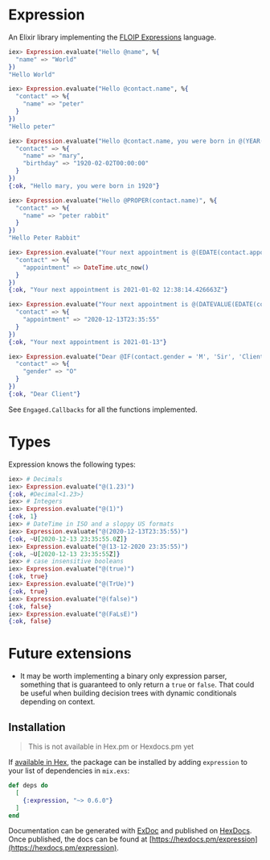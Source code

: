 # Expression

An Elixir library implementing the [FLOIP Expressions](https://floip.gitbook.io/flow-specification/expressions) language.

```elixir
iex> Expression.evaluate("Hello @name", %{
  "name" => "World"
})
"Hello World"

iex> Expression.evaluate("Hello @contact.name", %{
  "contact" => %{
    "name" => "peter"
  }
})
"Hello peter"

iex> Expression.evaluate("Hello @contact.name, you were born in @(YEAR(contact.birthday))", %{
  "contact" => %{
    "name" => "mary",
    "birthday" => "1920-02-02T00:00:00"
  }
})
{:ok, "Hello mary, you were born in 1920"}

iex> Expression.evaluate("Hello @PROPER(contact.name)", %{
  "contact" => %{
    "name" => "peter rabbit"
  }
})
"Hello Peter Rabbit"

iex> Expression.evaluate("Your next appointment is @(EDATE(contact.appointment, 1))", %{
  "contact" => %{
    "appointment" => DateTime.utc_now()
  }
})
{:ok, "Your next appointment is 2021-01-02 12:38:14.426663Z"}

iex> Expression.evaluate("Your next appointment is @(DATEVALUE(EDATE(contact.appointment, 1), \"%Y-%m-%d\"))", %{
  "contact" => %{
    "appointment" => "2020-12-13T23:35:55"
  }
})
{:ok, "Your next appointment is 2021-01-13"}

iex> Expression.evaluate("Dear @IF(contact.gender = 'M', 'Sir', 'Client')", %{
  "contact" => %{
    "gender" => "O"
  }
})
{:ok, "Dear Client"}
```

See `Engaged.Callbacks` for all the functions implemented.

# Types

Expression knows the following types:

```elixir
iex> # Decimals
iex> Expression.evaluate("@(1.23)")
{:ok, #Decimal<1.23>}
iex> # Integers
iex> Expression.evaluate("@(1)")
{:ok, 1}
iex> # DateTime in ISO and a sloppy US formats
iex> Expression.evaluate("@(2020-12-13T23:35:55)")
{:ok, ~U[2020-12-13 23:35:55.0Z]}
iex> Expression.evaluate("@(13-12-2020 23:35:55)")
{:ok, ~U[2020-12-13 23:35:55Z]}
iex> # case insensitive booleans
iex> Expression.evaluate("@(true)")
{:ok, true}
iex> Expression.evaluate("@(TrUe)")
{:ok, true}
iex> Expression.evaluate("@(false)")
{:ok, false}
iex> Expression.evaluate("@(FaLsE)")
{:ok, false}
```

# Future extensions

- It may be worth implementing a binary only expression parser, something
  that is guaranteed to only return a `true` or `false`. That could be useful
  when building decision trees with dynamic conditionals depending on context.

## Installation

> This is not available in Hex.pm or Hexdocs.pm yet

If [available in Hex](https://hex.pm/docs/publish), the package can be installed
by adding `expression` to your list of dependencies in `mix.exs`:

```elixir
def deps do
  [
    {:expression, "~> 0.6.0"}
  ]
end
```

Documentation can be generated with [ExDoc](https://github.com/elixir-lang/ex_doc)
and published on [HexDocs](https://hexdocs.pm). Once published, the docs can
be found at [https://hexdocs.pm/expression](https://hexdocs.pm/expression).
